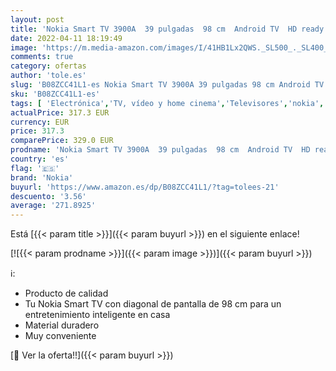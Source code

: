 ```yaml
---
layout: post
title: 'Nokia Smart TV 3900A  39 pulgadas  98 cm  Android TV  HD ready  DVB-C/S2/T2  Netflix  Prime Video  Disney+'
date: 2022-04-11 18:19:49
image: 'https://m.media-amazon.com/images/I/41HB1Lx2QWS._SL500_._SL400_.jpg'
comments: true
category: ofertas
author: 'tole.es'
slug: 'B08ZCC41L1-es Nokia Smart TV 3900A 39 pulgadas 98 cm Android TV HD ready...'
sku: 'B08ZCC41L1-es'
tags: [ 'Electrónica','TV, vídeo y home cinema','Televisores','nokia','smart','tv', ]
actualPrice: 317.3 EUR
currency: EUR
price: 317.3
comparePrice: 329.0 EUR
prodname: 'Nokia Smart TV 3900A  39 pulgadas  98 cm  Android TV  HD ready  DVB-C/S2/T2  Netflix  Prime Video  Disney+'
country: 'es'
flag: '🇪🇸'
brand: 'Nokia'
buyurl: 'https://www.amazon.es/dp/B08ZCC41L1/?tag=tolees-21'
descuento: '3.56'
average: '271.8925'
---
```


Está [{{< param title >}}]({{< param buyurl >}}) en el siguiente enlace!

[![{{< param prodname >}}]({{< param image >}})]({{< param buyurl >}})

ℹ️:

- Producto de calidad
- Tu Nokia Smart TV con diagonal de pantalla de 98 cm para un entretenimiento inteligente en casa
- Material duradero
- Muy conveniente

[🛒 Ver la oferta!!]({{< param buyurl >}})
